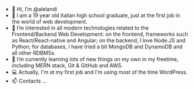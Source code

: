 - 👋 Hi, I’m @alelandi
- 🤵 I am a 19 year old Italian high school graduate, just at the first job in the world of web development.
- 👀 I’m interested in all modern technologies related to the Frontend/Backend Web Development:
  on the frontend, frameworks such as React/React-native and Angular;
  on the backend, I love Node.JS and Python;
  for databases, I have tried a bit MongoDB and DynamoDB and all other RDBMSs.
- 🌱 I’m currently learning lots of new things on my own in my freetime, including MERN stack, Git & GitHub and AWS.
- 💻 Actually, I'm at my first job and I'm using most of the time WordPress.
- 📫 Contacts ...
